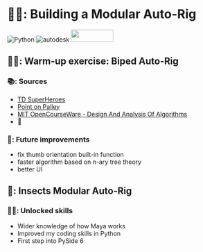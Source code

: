 # 👷‍♀️: Building a Modular Auto-Rig
![Python](https://img.shields.io/badge/Python-3776AB.svg?style=for-the-badge&logo=Python&logoColor=white) ![autodesk](https://img.shields.io/badge/Autodesk-0696D7.svg?style=for-the-badge&logo=Autodesk&logoColor=white) <img src="https://images.squarespace-cdn.com/content/v1/571d408e59827e9ed759cac7/1522037220693-KK3JCQ6PSZGXSM68U7GU/pyside2.jpg?format=1000w" width="97.5" height="28">

## 🏋️‍♀️: Warm-up exercise: Biped Auto-Rig

### :books:: Sources
- [TD SuperHeroes](https://www.youtube.com/@TDSuperheroes)
- [Point on Palley](https://youtube.com/playlist?list=PLzmRb2HRVMkMOt3kDfUZHbLh7OrhLuTQM)
- [MIT OpenCourseWare - Design And Analysis Of Algorithms](https://ocw.mit.edu/courses/6-046j-design-and-analysis-of-algorithms-spring-2015/)
- 🧠


### 🚀: Future improvements
- fix thumb orientation built-in function
- faster algorithm based on n-ary tree theory
- better UI

## 🐛: Insects Modular Auto-Rig


### 👨‍💻: Unlocked skills
- Wider knowledge of how Maya works
- Improved my coding skills in Python
- First step into PySide 6 
